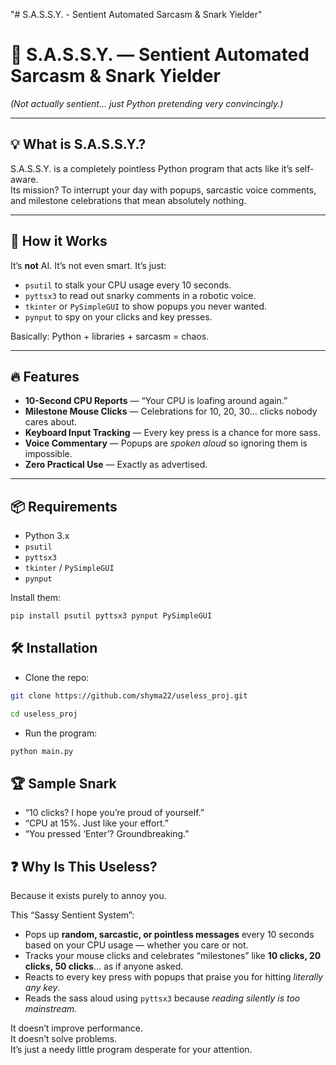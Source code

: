 "# S.A.S.S.Y. - Sentient Automated Sarcasm & Snark Yielder" 
# 🤖 S.A.S.S.Y. — Sentient Automated Sarcasm & Snark Yielder  
*(Not actually sentient… just Python pretending very convincingly.)*

---

## 💡 What is S.A.S.S.Y.?
S.A.S.S.Y. is a completely pointless Python program that acts like it’s self-aware.  
Its mission? To interrupt your day with popups, sarcastic voice comments, and milestone celebrations that mean absolutely nothing.

---

## 🧠 How it Works
It’s **not** AI. It’s not even smart. It’s just:
- `psutil` to stalk your CPU usage every 10 seconds.
- `pyttsx3` to read out snarky comments in a robotic voice.
- `tkinter` or `PySimpleGUI` to show popups you never wanted.
- `pynput` to spy on your clicks and key presses.

Basically: Python + libraries + sarcasm = chaos.

---

## 🔥 Features
- **10-Second CPU Reports** — “Your CPU is loafing around again.”
- **Milestone Mouse Clicks** — Celebrations for 10, 20, 30… clicks nobody cares about.
- **Keyboard Input Tracking** — Every key press is a chance for more sass.
- **Voice Commentary** — Popups are *spoken aloud* so ignoring them is impossible.
- **Zero Practical Use** — Exactly as advertised.

---

## 📦 Requirements
- Python 3.x
- `psutil`
- `pyttsx3`
- `tkinter` / `PySimpleGUI`
- `pynput`

Install them:
```bash
pip install psutil pyttsx3 pynput PySimpleGUI
```
## 🛠 Installation
- Clone the repo:
```bash
git clone https://github.com/shyma22/useless_proj.git

cd useless_proj
```
- Run the program:
```bash
python main.py
```
## 🏆 Sample Snark
- “10 clicks? I hope you’re proud of yourself.”
- “CPU at 15%. Just like your effort.”
- “You pressed ‘Enter’? Groundbreaking.”

## ❓ Why Is This Useless?
Because it exists purely to annoy you.

This “Sassy Sentient System”:
- Pops up **random, sarcastic, or pointless messages** every 10 seconds based on your CPU usage — whether you care or not.
- Tracks your mouse clicks and celebrates “milestones” like **10 clicks, 20 clicks, 50 clicks**… as if anyone asked.
- Reacts to every key press with popups that praise you for hitting *literally any key*.
- Reads the sass aloud using `pyttsx3` because *reading silently is too mainstream*.

It doesn’t improve performance.  
It doesn’t solve problems.  
It’s just a needy little program desperate for your attention.

